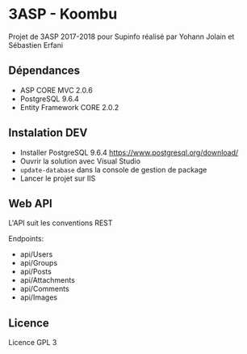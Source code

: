 # 3ASP - Koombu
Projet de 3ASP 2017-2018 pour Supinfo réalisé par Yohann Jolain et Sébastien Erfani

## Dépendances
- ASP CORE MVC 2.0.6
- PostgreSQL 9.6.4
- Entity Framework CORE 2.0.2

## Instalation DEV
- Installer PostgreSQL 9.6.4 https://www.postgresql.org/download/
- Ouvrir la solution avec Visual Studio 
- `update-database` dans la console de gestion de package
- Lancer le projet sur IIS

## Web API
L'API suit les conventions REST

Endpoints:
- api/Users
- api/Groups
- api/Posts
- api/Attachments
- api/Comments
- api/Images

## Licence
Licence GPL 3
